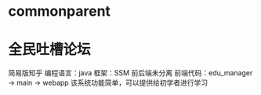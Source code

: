 # commonparent
# 全民吐槽论坛
简易版知乎
编程语言：java
框架：SSM
前后端未分离
前端代码：edu_manager -> main -> webapp
该系统功能简单，可以提供给初学者进行学习
